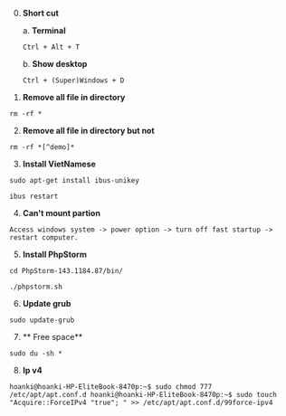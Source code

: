 0. **Short cut**
   
   a. **Terminal**
   
   `Ctrl + Alt + T`
   
   b. **Show desktop**
   
   `Ctrl + (Super)Windows + D`

1. **Remove all file in directory**
```
rm -rf *
```

2. **Remove all file in directory but not**
```
rm -rf *[^demo]*
```

3. **Install VietNamese**
```
sudo apt-get install ibus-unikey

ibus restart
```

4. **Can't mount partion**
```
Access windows system -> power option -> turn off fast startup -> restart computer.
```

5. **Install PhpStorm**

`cd PhpStorm-143.1184.87/bin/`

`./phpstorm.sh`

6. **Update grub**

`sudo update-grub`

7. ** Free space**

`sudo du -sh *`

8. **Ip v4**

`hoanki@hoanki-HP-EliteBook-8470p:~$ sudo chmod 777  /etc/apt/apt.conf.d
hoanki@hoanki-HP-EliteBook-8470p:~$ sudo touch "Acquire::ForceIPv4 "true"; " >> /etc/apt/apt.conf.d/99force-ipv4`
